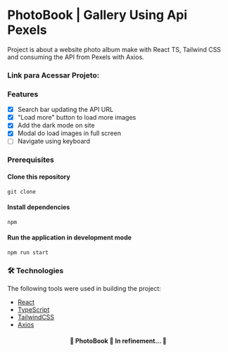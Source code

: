 # PhotoBook | Gallery Using Api Pexels
Project is about a website photo album make with React TS, Tailwind CSS and consuming the API from Pexels with Axios.

### Link para Acessar Projeto:


### Features
- [x] Search bar updating the API URL
- [x] "Load more" button to load more images
- [x] Add the dark mode on site  
- [x] Modal do load images in full screen
- [ ] Navigate using keyboard

### Prerequisites
#### Clone this repository
``git clone``

#### Install dependencies
``npm``

#### Run the application in development mode
``npm run start``


### 🛠 Technologies
The following tools were used in building the project:
- [React](https://pt-br.reactjs.org/)
- [TypeScript](https://www.typescriptlang.org/)
- [TailwindCSS](https://tailwindcss.com/docs/installation)
- [Axios](https://mui.com/material-ui/)

<h4 align="center">
🚧 PhotoBook 🚀 In refinement... 🚧
</h4>
